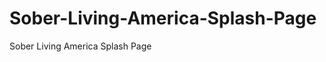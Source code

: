 Sober-Living-America-Splash-Page
================================

Sober Living America Splash Page

